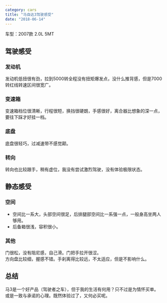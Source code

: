 ```yaml
---
category: cars
title: "马自达3驾驶感受"
date: "2018-06-14"
---
```


车型：2007款 2.0L 5MT

## 驾驶感受

### 发动机

发动机低扭很有劲，拉到5000转全程没有扭矩爆发点，没什么推背感，但是7000转红线转速区间很宽广。

### 变速箱

变速箱档位很清晰，行程很短，换挡很硬朗，手感很好，离合器比想象的深一点，要往下踩才好挂一档。

### 底盘

底盘很轻巧，过减速带不感觉颠。

### 转向

转向也比较跟手，稍有虚位，我没有尝试激烈驾驶，没有体验极限状态。

## 静态感受

### 空间

- 空间比一系大，头部空间很足，后排腿部空间比一系强一点，一般身高坐两人够用。
- 后备箱很浅，容积很小。

### 其他

门很松，没有阻尼感，自己滑。门把手拉开很涩。  
方向盘比较细，握感不错。手刹离得比较远，不太适应，但是不影响什么。

## 总结

马3是一个好产品（驾驶者之车），但于我的生活有何用？只不过是为情怀买单。或是一致与承诺的心理。既然体验过了，又何必买呢。
